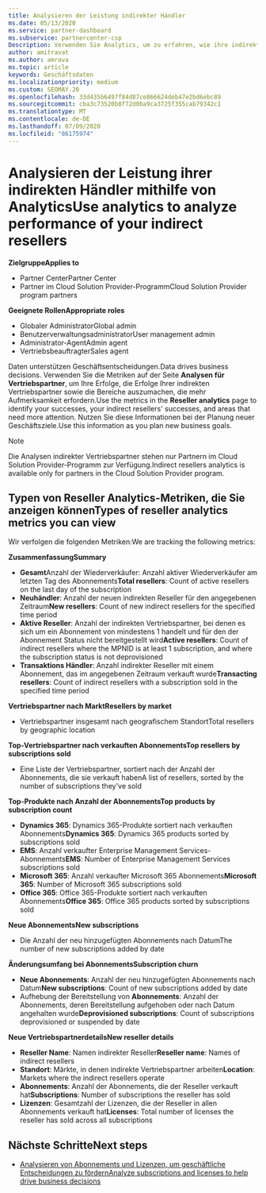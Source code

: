 ```yaml
---
title: Analysieren der Leistung indirekter Händler
ms.date: 05/13/2020
ms.service: partner-dashboard
ms.subservice: partnercenter-csp
Description: Verwenden Sie Analytics, um zu erfahren, wie ihre indirekten Vertriebspartner dies tun, sowohl ihre Erfolge als auch die Bereiche, die möglicherweise mehr Aufmerksamkeit erfordern
author: amitravat
ms.author: amrava
ms.topic: article
keywords: Geschäftsdaten
ms.localizationpriority: medium
ms.custom: SEOMAY.20
ms.openlocfilehash: 33d435b6497f84d87ce866624deb47e2bd6ebc89
ms.sourcegitcommit: cba3c73520b8f72d0ba9ca3725f355cab79342c1
ms.translationtype: MT
ms.contentlocale: de-DE
ms.lasthandoff: 07/09/2020
ms.locfileid: "86175974"
---
```

# <a name="use-analytics-to-analyze-performance-of-your-indirect-resellers"></a><span data-ttu-id="f72d8-104">Analysieren der Leistung ihrer indirekten Händler mithilfe von Analytics</span><span class="sxs-lookup"><span data-stu-id="f72d8-104">Use analytics to analyze performance of your indirect resellers</span></span>

<span data-ttu-id="f72d8-105">**Zielgruppe**</span><span class="sxs-lookup"><span data-stu-id="f72d8-105">**Applies to**</span></span>

- <span data-ttu-id="f72d8-106">Partner Center</span><span class="sxs-lookup"><span data-stu-id="f72d8-106">Partner Center</span></span>
- <span data-ttu-id="f72d8-107">Partner im Cloud Solution Provider-Programm</span><span class="sxs-lookup"><span data-stu-id="f72d8-107">Cloud Solution Provider program partners</span></span>

<span data-ttu-id="f72d8-108">**Geeignete Rollen**</span><span class="sxs-lookup"><span data-stu-id="f72d8-108">**Appropriate roles**</span></span>

- <span data-ttu-id="f72d8-109">Globaler Administrator</span><span class="sxs-lookup"><span data-stu-id="f72d8-109">Global admin</span></span>
- <span data-ttu-id="f72d8-110">Benutzerverwaltungsadministrator</span><span class="sxs-lookup"><span data-stu-id="f72d8-110">User management admin</span></span>
- <span data-ttu-id="f72d8-111">Administrator-Agent</span><span class="sxs-lookup"><span data-stu-id="f72d8-111">Admin agent</span></span>
- <span data-ttu-id="f72d8-112">Vertriebsbeauftragter</span><span class="sxs-lookup"><span data-stu-id="f72d8-112">Sales agent</span></span>

<span data-ttu-id="f72d8-113">Daten unterstützen Geschäftsentscheidungen.</span><span class="sxs-lookup"><span data-stu-id="f72d8-113">Data drives business decisions.</span></span> <span data-ttu-id="f72d8-114">Verwenden Sie die Metriken auf der Seite **Analysen für Vertriebspartner**, um Ihre Erfolge, die Erfolge Ihrer indirekten Vertriebspartner sowie die Bereiche auszumachen, die mehr Aufmerksamkeit erfordern.</span><span class="sxs-lookup"><span data-stu-id="f72d8-114">Use the metrics in the **Reseller analytics** page to identify your successes, your indirect resellers' successes, and areas that need more attention.</span></span> <span data-ttu-id="f72d8-115">Nutzen Sie diese Informationen bei der Planung neuer Geschäftsziele.</span><span class="sxs-lookup"><span data-stu-id="f72d8-115">Use this information as you plan new business goals.</span></span>

> [!NOTE]
> <span data-ttu-id="f72d8-116">Die Analysen indirekter Vertriebspartner stehen nur Partnern im Cloud Solution Provider-Programm zur Verfügung.</span><span class="sxs-lookup"><span data-stu-id="f72d8-116">Indirect resellers analytics is available only for partners in the Cloud Solution Provider program.</span></span>

## <a name="types-of-reseller-analytics-metrics-you-can-view"></a><span data-ttu-id="f72d8-117">Typen von Reseller Analytics-Metriken, die Sie anzeigen können</span><span class="sxs-lookup"><span data-stu-id="f72d8-117">Types of reseller analytics metrics you can view</span></span>

<span data-ttu-id="f72d8-118">Wir verfolgen die folgenden Metriken:</span><span class="sxs-lookup"><span data-stu-id="f72d8-118">We are tracking the following metrics:</span></span>

<span data-ttu-id="f72d8-119">**Zusammenfassung**</span><span class="sxs-lookup"><span data-stu-id="f72d8-119">**Summary**</span></span>  
 - <span data-ttu-id="f72d8-120">**Gesamt**Anzahl der Wiederverkäufer: Anzahl aktiver Wiederverkäufer am letzten Tag des Abonnements</span><span class="sxs-lookup"><span data-stu-id="f72d8-120">**Total resellers**: Count of active resellers on the last day of the subscription</span></span>  
 - <span data-ttu-id="f72d8-121">**Neuhändler**: Anzahl der neuen indirekten Reseller für den angegebenen Zeitraum</span><span class="sxs-lookup"><span data-stu-id="f72d8-121">**New resellers**: Count of new indirect resellers for the specified time period</span></span>  
 - <span data-ttu-id="f72d8-122">**Aktive Reseller**: Anzahl der indirekten Vertriebspartner, bei denen es sich um ein Abonnement von mindestens 1 handelt und für den der Abonnement Status nicht bereitgestellt wird</span><span class="sxs-lookup"><span data-stu-id="f72d8-122">**Active resellers**: Count of indirect resellers where the MPNID is at least 1 subscription, and where the subscription status is not deprovisioned</span></span>  
 - <span data-ttu-id="f72d8-123">**Transaktions Händler**: Anzahl indirekter Reseller mit einem Abonnement, das im angegebenen Zeitraum verkauft wurde</span><span class="sxs-lookup"><span data-stu-id="f72d8-123">**Transacting resellers**: Count of indirect resellers with a subscription sold in the specified time period</span></span>  

<span data-ttu-id="f72d8-124">**Vertriebspartner nach Markt**</span><span class="sxs-lookup"><span data-stu-id="f72d8-124">**Resellers by market**</span></span>  
 - <span data-ttu-id="f72d8-125">Vertriebspartner insgesamt nach geografischem Standort</span><span class="sxs-lookup"><span data-stu-id="f72d8-125">Total resellers by geographic location</span></span>  

<span data-ttu-id="f72d8-126">**Top-Vertriebspartner nach verkauften Abonnements**</span><span class="sxs-lookup"><span data-stu-id="f72d8-126">**Top resellers by subscriptions sold**</span></span>
 - <span data-ttu-id="f72d8-127">Eine Liste der Vertriebspartner, sortiert nach der Anzahl der Abonnements, die sie verkauft haben</span><span class="sxs-lookup"><span data-stu-id="f72d8-127">A list of resellers, sorted by the number of subscriptions they've sold</span></span>  

<span data-ttu-id="f72d8-128">**Top-Produkte nach Anzahl der Abonnements**</span><span class="sxs-lookup"><span data-stu-id="f72d8-128">**Top products by subscription count**</span></span>  
 - <span data-ttu-id="f72d8-129">**Dynamics 365**: Dynamics 365-Produkte sortiert nach verkauften Abonnements</span><span class="sxs-lookup"><span data-stu-id="f72d8-129">**Dynamics 365**: Dynamics 365 products sorted by subscriptions sold</span></span>  
 - <span data-ttu-id="f72d8-130">**EMS**: Anzahl verkaufter Enterprise Management Services-Abonnements</span><span class="sxs-lookup"><span data-stu-id="f72d8-130">**EMS**: Number of Enterprise Management Services subscriptions sold</span></span>  
 - <span data-ttu-id="f72d8-131">**Microsoft 365**: Anzahl verkaufter Microsoft 365 Abonnements</span><span class="sxs-lookup"><span data-stu-id="f72d8-131">**Microsoft 365**: Number of Microsoft 365 subscriptions sold</span></span>  
 - <span data-ttu-id="f72d8-132">**Office 365**: Office 365-Produkte sortiert nach verkauften Abonnements</span><span class="sxs-lookup"><span data-stu-id="f72d8-132">**Office 365**: Office 365 products sorted by subscriptions sold</span></span>  

<span data-ttu-id="f72d8-133">**Neue Abonnements**</span><span class="sxs-lookup"><span data-stu-id="f72d8-133">**New subscriptions**</span></span>  
 - <span data-ttu-id="f72d8-134">Die Anzahl der neu hinzugefügten Abonnements nach Datum</span><span class="sxs-lookup"><span data-stu-id="f72d8-134">The number of new subscriptions added by date</span></span>  

<span data-ttu-id="f72d8-135">**Änderungsumfang bei Abonnements**</span><span class="sxs-lookup"><span data-stu-id="f72d8-135">**Subscription churn**</span></span>  
 - <span data-ttu-id="f72d8-136">**Neue Abonnements**: Anzahl der neu hinzugefügten Abonnements nach Datum</span><span class="sxs-lookup"><span data-stu-id="f72d8-136">**New subscriptions**: Count of new subscriptions added by date</span></span>  
 - <span data-ttu-id="f72d8-137">Aufhebung der Bereitstellung von **Abonnements**: Anzahl der Abonnements, deren Bereitstellung aufgehoben oder nach Datum angehalten wurde</span><span class="sxs-lookup"><span data-stu-id="f72d8-137">**Deprovisioned subscriptions**: Count of subscriptions deprovisioned or suspended by date</span></span>  

<span data-ttu-id="f72d8-138">**Neue Vertriebspartnerdetails**</span><span class="sxs-lookup"><span data-stu-id="f72d8-138">**New reseller details**</span></span>  
 - <span data-ttu-id="f72d8-139">**Reseller Name**: Namen indirekter Reseller</span><span class="sxs-lookup"><span data-stu-id="f72d8-139">**Reseller name**: Names of indirect resellers</span></span>  
 - <span data-ttu-id="f72d8-140">**Standort**: Märkte, in denen indirekte Vertriebspartner arbeiten</span><span class="sxs-lookup"><span data-stu-id="f72d8-140">**Location**: Markets where the indirect resellers operate</span></span>  
 - <span data-ttu-id="f72d8-141">**Abonnements**: Anzahl der Abonnements, die der Reseller verkauft hat</span><span class="sxs-lookup"><span data-stu-id="f72d8-141">**Subscriptions**: Number of subscriptions the reseller has sold</span></span>  
 - <span data-ttu-id="f72d8-142">**Lizenzen**: Gesamtzahl der Lizenzen, die der Reseller in allen Abonnements verkauft hat</span><span class="sxs-lookup"><span data-stu-id="f72d8-142">**Licenses**: Total number of licenses the reseller has sold across all subscriptions</span></span>  
  
## <a name="next-steps"></a><span data-ttu-id="f72d8-143">Nächste Schritte</span><span class="sxs-lookup"><span data-stu-id="f72d8-143">Next steps</span></span>

- [<span data-ttu-id="f72d8-144">Analysieren von Abonnements und Lizenzen, um geschäftliche Entscheidungen zu fördern</span><span class="sxs-lookup"><span data-stu-id="f72d8-144">Analyze subscriptions and licenses to help drive business decisions</span></span>](analyze-subscriptions-licenses.md)